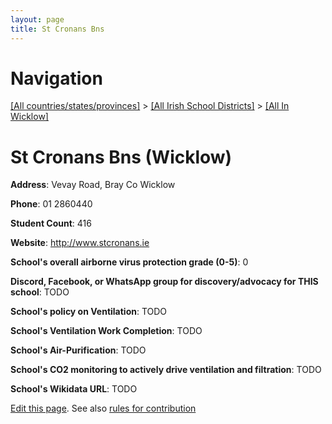 ```yaml
---
layout: page
title: St Cronans Bns
---
```

# Navigation

[[All countries/states/provinces]](../../..) > [[All Irish School Districts]](../..) > [[All In Wicklow]](..)

# St Cronans Bns (Wicklow)

**Address**: Vevay Road, Bray Co Wicklow

**Phone**: 01 2860440

**Student Count**: 416

**Website**: <http://www.stcronans.ie>

**School's overall airborne virus protection grade (0-5)**: 0

**Discord, Facebook, or WhatsApp group for discovery/advocacy for THIS school**: TODO

**School's policy on Ventilation**: TODO

**School's Ventilation Work Completion**: TODO

**School's Air-Purification**: TODO

**School's CO2 monitoring to actively drive ventilation and filtration**: TODO

**School's Wikidata URL**: TODO


[Edit this page](https://github.com/ventilate-schools/Ireland/edit/main/./Wicklow/St_Cronans_Bns.md). See also [rules for contribution](../../../contribution-rules/)